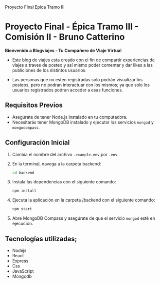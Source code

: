 Proyecto Final Epica Tramo III
# Proyecto Final - Épica Tramo III - Comisión II - Bruno Catterino

**Bienvenido a Blogviajes - Tu Compañero de Viaje Virtual**

- Este blog de viajes esta creado con el fin de compartir experiencias de viajes a traves de posteo y así mismo poder comentar y dar likes a las publiciones de los distintos usuarios.

- Las personas que no esten registradas solo podrán visualizar los posteos, pero no podran interactuar con los mismos;
ya que solo los usuarios registrados podran acceder a esas funciones.


## Requisitos Previos
- Asegúrate de tener Node.js instalado en tu computadora.
- Necesitarás tener MongoDB instalado y ejecutar los servicios `mongod` y `mongocompass`.

## Configuración Inicial

1. Cambia el nombre del archivo `.example.env` por `.env`.

2. En la terminal, navega a la carpeta backend:
    ```bash
    cd backend
    ```

3. Instala las dependencias con el siguiente comando:
    ```bash
    npm install
    ```

4. Ejecuta la aplicación en la carpeta /backend con el siguiente comando:
    ```bash
    npm start
    ```

5. Abre MongoDB Compass y asegúrate de que el servicio `mongod` esté en ejecución.



## Tecnologías utilizadas;

- Nodejs
- React
- Express
- Css
- JavaScript
- Mongodb
